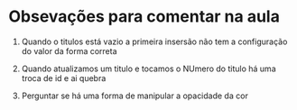 # Obsevações para comentar na aula
1. Quando o titulos está vazio  a primeira insersão não tem a configuração do valor da forma correta

1. Quando atualizamos um titulo e tocamos o NUmero do titulo há uma troca de id e ai quebra 

1. Perguntar se há uma forma de manipular a opacidade da cor